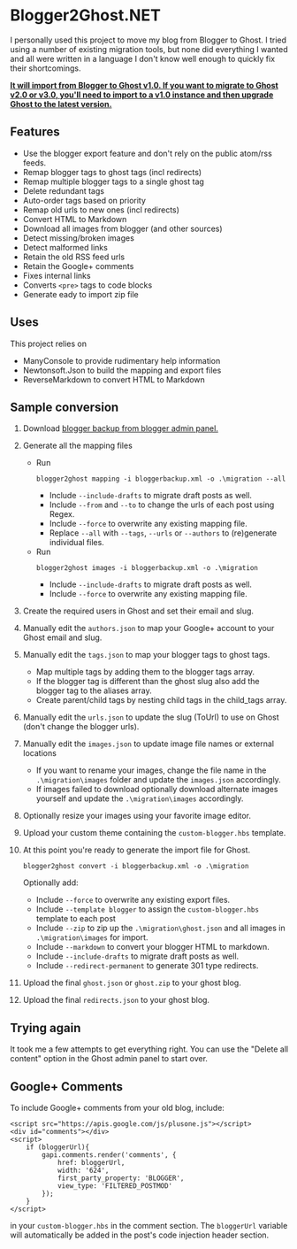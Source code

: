 # Blogger2Ghost.NET

I personally used this project to move my blog from Blogger to Ghost. I tried using a number of 
existing migration tools, but none did everything I wanted and all were written in a language I 
don't know well enough to quickly fix their shortcomings.

**[It will import from Blogger to Ghost v1.0. If you want to migrate to Ghost v2.0 or v3.0, you'll need to import to a v1.0 instance and then upgrade Ghost to the latest version.](https://github.com/jessehouwing/Blogger2Ghost/issues/13)**

## Features

 - Use the blogger export feature and don't rely on the public atom/rss feeds.
 - Remap blogger tags to ghost tags (incl redirects)
 - Remap multiple blogger tags to a single ghost tag
 - Delete redundant tags
 - Auto-order tags based on priority
 - Remap old urls to new ones (incl redirects)
 - Convert HTML to Markdown
 - Download all images from blogger (and other sources)
 - Detect missing/broken images
 - Detect malformed links
 - Retain the old RSS feed urls
 - Retain the Google+ comments
 - Fixes internal links
 - Converts `<pre>` tags to code blocks
 - Generate eady to import zip file

## Uses

This project relies on 

 - ManyConsole to provide rudimentary help information
 - Newtonsoft.Json to build the mapping and export files
 - ReverseMarkdown to convert HTML to Markdown

## Sample conversion

 1. Download [blogger backup from blogger admin panel.](https://www.blogger.com/blogger.g#othersettings)
 2. Generate all the mapping files
    * Run 
       ```
      blogger2ghost mapping -i bloggerbackup.xml -o .\migration --all
      ```
       * Include `--include-drafts` to migrate draft posts as well.
       * Include `--from` and `--to` to change the urls of each post using Regex.
       * Include `--force` to overwrite any existing mapping file.
       * Replace `--all` with `--tags`, `--urls` or `--authors` to (re)generate individual files.
    * Run 
       ```
      blogger2ghost images -i bloggerbackup.xml -o .\migration
      ```
       * Include `--include-drafts` to migrate draft posts as well.
       * Include `--force` to overwrite any existing mapping file.
 3. Create the required users in Ghost and set their email and slug.
 4. Manually edit the `authors.json` to map your Google+ account to your Ghost email and slug.
 5. Manually edit the `tags.json` to map your blogger tags to ghost tags.
    * Map multiple tags by adding them to the blogger tags array.
    * If the blogger tag is different than the ghost slug also add the blogger tag to the aliases array.
    * Create parent/child tags by nesting child tags in the child_tags array.
 6. Manually edit the `urls.json` to update the slug (ToUrl) to use on Ghost (don't change the blogger urls).
 7. Manually edit the `images.json` to update image file names or external locations
    * If you want to rename your images, change the file name in the `.\migration\images` folder and update the `images.json` accordingly.
    * If images failed to download optionally download alternate images yourself and update the `.\migration\images` accordingly.
 8. Optionally resize your images using your favorite image editor.
 9. Upload your custom theme containing the `custom-blogger.hbs` template.
 9. At this point you're ready to generate the import file for Ghost.
    
    ```
    blogger2ghost convert -i bloggerbackup.xml -o .\migration 
    ```    

    Optionally add:
     * Include `--force` to overwrite any existing export files.
     * Include `--template blogger` to assign the `custom-blogger.hbs` template to each post
     * Include `--zip` to zip up the `.\migration\ghost.json` and all images in `.\migration\images` for import.
     * Include `--markdown` to convert your blogger HTML to markdown.
     * Include `--include-drafts` to migrate draft posts as well.
     * Include `--redirect-permanent` to generate 301 type redirects.
 10. Upload the final `ghost.json` or `ghost.zip` to your ghost blog.
 11. Upload the final `redirects.json` to your ghost blog.
 
## Trying again

It took me a few attempts to get everything right. You can use the "Delete all content" option in the Ghost admin panel to start over.

## Google+ Comments

To include Google+ comments from your old blog, include:

```
<script src="https://apis.google.com/js/plusone.js"></script>
<div id="comments"></div>
<script>
    if (bloggerUrl){
		gapi.comments.render('comments', {
    		href: bloggerUrl,
    		width: '624',
    		first_party_property: 'BLOGGER',
    		view_type: 'FILTERED_POSTMOD'
		});
    }
</script>
```

in your `custom-blogger.hbs` in the comment section. The `bloggerUrl` variable will automatically be added in the post's code injection header section.
